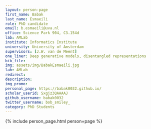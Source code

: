 ```yaml
---
layout: person-page
first_name: Babak 
last_name: Esmaeili
role: PhD candidate
email: b.esmaeili@uva.nl
office: Science Park 904, C3.154d
lab: AMLab
institute: Informatics Institute
university: University of Amsterdam
supervisors: [J.W. van de Meent]
one_liner: Deep generative models, disentangled representations
bib_file:
img: assets/img/BabakEsmaeili.jpg
lab: AMLab
redirect: 
description: 
img_promo: 
personal_page: https://babak0032.github.io/
scholar_userid: Sxgjz3QAAAAJ
github_username: babak0032
twitter_username: bob_smiley_
category: PhD Students 
---
```


{% include person_page.html person=page %}
